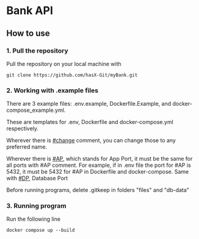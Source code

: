 # Bank API
## How to use
### 1. Pull the repository
Pull the repository on your local machine with

    git clone https://github.com/hasX-Git/myBank.git

### 2. Working with .example files
There are 3 example files: .env.example, Dockerfile.Example, and docker-compose_example.yml.

These are templates for .env, Dockerfile and docker-compose.yml respectively.

Wherever there is <ins>#change</ins> comment, you can change those to any preferred name.

Wherever there is <ins>#AP</ins>, which stands for App Port, it must be the same for all ports with #AP comment. For example, if in .env file the port for #AP is 5432, it must be 5432 for #AP in Dockerfile and docker-compose. Same with <ins>#DP</ins>, Database Port

Before running programs, delete .gitkeep in folders "files" and "db-data"

### 3. Running program
Run the following line

    docker compose up --build